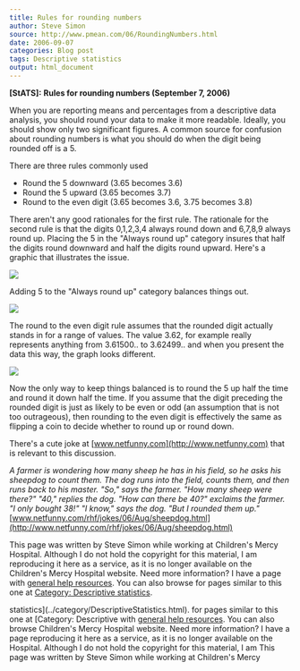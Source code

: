 ```yaml
---
title: Rules for rounding numbers
author: Steve Simon
source: http://www.pmean.com/06/RoundingNumbers.html
date: 2006-09-07
categories: Blog post
tags: Descriptive statistics
output: html_document
---
```

**[StATS]:** **Rules for rounding numbers (September
7, 2006)**

When you are reporting means and percentages from a descriptive data
analysis, you should round your data to make it more readable.
Ideally, you should show only two significant figures. A common source
for confusion about rounding numbers is what you should do when the
digit being rounded off is a 5.

There are three rules commonly used

-   Round the 5 downward (3.65 becomes 3.6)
-   Round the 5 upward (3.65 becomes 3.7)
-   Round to the even digit (3.65 becomes 3.6, 3.75 becomes 3.8)

There aren't any good rationales for the first rule. The rationale
for the second rule is that the digits 0,1,2,3,4 always round down and
6,7,8,9 always round up. Placing the 5 in the "Always round up"
category insures that half the digits round downward and half the
digits round upward. Here's a graphic that illustrates the issue.

![](http://www.pmean.com/images/images/06/RoundingNumbers01.gif)

Adding 5 to the "Always round up" category balances things out.

![](http://www.pmean.com/images/images/06/RoundingNumbers02.gif)

The round to the even digit rule assumes that the rounded digit
actually stands in for a range of values. The value 3.62, for example
really represents anything from 3.61500.. to 3.62499.. and when you
present the data this way, the graph looks different.

![](http://www.pmean.com/images/images/06/RoundingNumbers03.gif)

Now the only way to keep things balanced is to round the 5 up half the
time and round it down half the time. If you assume that the digit
preceding the rounded digit is just as likely to be even or odd (an
assumption that is not too outrageous), then rounding to the even
digit is effectively the same as flipping a coin to decide whether to
round up or round down.

There's a cute joke at [www.netfunny.com](http://www.netfunny.com)
that is relevant to this discussion.

*A farmer is wondering how many sheep he has in his field, so he
asks his sheepdog to count them. The dog runs into the field, counts
them, and then runs back to his master. "So," says the farmer.
"How many sheep were there?" "40," replies the dog. "How can
there be 40?" exclaims the farmer. "I only bought 38!" "I
know," says the dog. "But I rounded them up."*
[www.netfunny.com/rhf/jokes/06/Aug/sheepdog.html](http://www.netfunny.com/rhf/jokes/06/Aug/sheepdog.html)  

This page was written by Steve Simon while working at Children's Mercy
Hospital. Although I do not hold the copyright for this material, I am
reproducing it here as a service, as it is no longer available on the
Children's Mercy Hospital website. Need more information? I have a page
with [general help resources](../GeneralHelp.html). You can also browse
for pages similar to this one at [Category: Descriptive
statistics](../category/DescriptiveStatistics.html).
<!---More--->
statistics](../category/DescriptiveStatistics.html).
for pages similar to this one at [Category: Descriptive
with [general help resources](../GeneralHelp.html). You can also browse
Children's Mercy Hospital website. Need more information? I have a page
reproducing it here as a service, as it is no longer available on the
Hospital. Although I do not hold the copyright for this material, I am
This page was written by Steve Simon while working at Children's Mercy

<!---Do not use
**[StATS]:** **Rules for rounding numbers (September
This page was written by Steve Simon while working at Children's Mercy
Hospital. Although I do not hold the copyright for this material, I am
reproducing it here as a service, as it is no longer available on the
Children's Mercy Hospital website. Need more information? I have a page
with [general help resources](../GeneralHelp.html). You can also browse
for pages similar to this one at [Category: Descriptive
statistics](../category/DescriptiveStatistics.html).
--->

